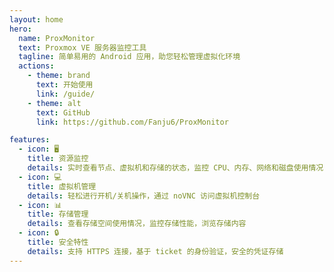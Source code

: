 ```yaml
---
layout: home
hero:
  name: ProxMonitor
  text: Proxmox VE 服务器监控工具
  tagline: 简单易用的 Android 应用，助您轻松管理虚拟化环境
  actions:
    - theme: brand
      text: 开始使用
      link: /guide/
    - theme: alt
      text: GitHub
      link: https://github.com/Fanju6/ProxMonitor

features:
  - icon: 🖥️
    title: 资源监控
    details: 实时查看节点、虚拟机和存储的状态，监控 CPU、内存、网络和磁盘使用情况
  - icon: 💻
    title: 虚拟机管理
    details: 轻松进行开机/关机操作，通过 noVNC 访问虚拟机控制台
  - icon: 📊
    title: 存储管理
    details: 查看存储空间使用情况，监控存储性能，浏览存储内容
  - icon: 🔒
    title: 安全特性
    details: 支持 HTTPS 连接，基于 ticket 的身份验证，安全的凭证存储
--- 
```

